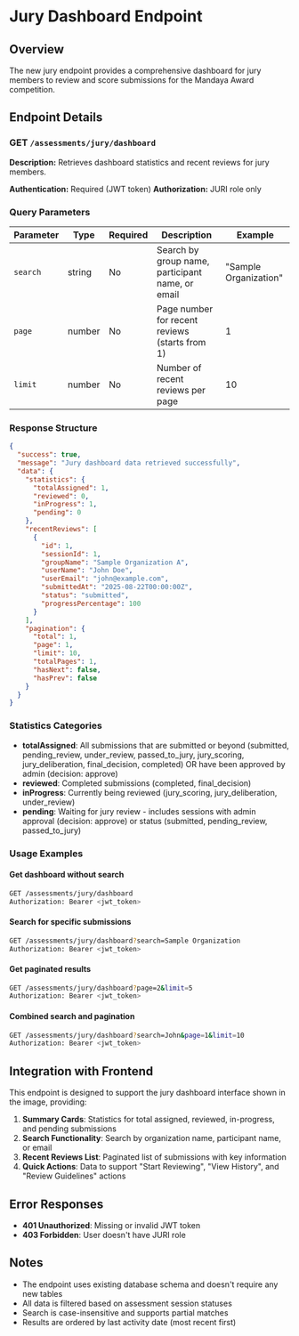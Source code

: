 # Jury Dashboard Endpoint

## Overview
The new jury endpoint provides a comprehensive dashboard for jury members to review and score submissions for the Mandaya Award competition.

## Endpoint Details

### GET `/assessments/jury/dashboard`

**Description:** Retrieves dashboard statistics and recent reviews for jury members.

**Authentication:** Required (JWT token)
**Authorization:** JURI role only

### Query Parameters

| Parameter | Type | Required | Description | Example |
|-----------|------|----------|-------------|---------|
| `search` | string | No | Search by group name, participant name, or email | "Sample Organization" |
| `page` | number | No | Page number for recent reviews (starts from 1) | 1 |
| `limit` | number | No | Number of recent reviews per page | 10 |

### Response Structure

```json
{
  "success": true,
  "message": "Jury dashboard data retrieved successfully",
  "data": {
    "statistics": {
      "totalAssigned": 1,
      "reviewed": 0,
      "inProgress": 1,
      "pending": 0
    },
    "recentReviews": [
      {
        "id": 1,
        "sessionId": 1,
        "groupName": "Sample Organization A",
        "userName": "John Doe",
        "userEmail": "john@example.com",
        "submittedAt": "2025-08-22T00:00:00Z",
        "status": "submitted",
        "progressPercentage": 100
      }
    ],
    "pagination": {
      "total": 1,
      "page": 1,
      "limit": 10,
      "totalPages": 1,
      "hasNext": false,
      "hasPrev": false
    }
  }
}
```

### Statistics Categories

- **totalAssigned**: All submissions that are submitted or beyond (submitted, pending_review, under_review, passed_to_jury, jury_scoring, jury_deliberation, final_decision, completed) OR have been approved by admin (decision: approve)
- **reviewed**: Completed submissions (completed, final_decision)
- **inProgress**: Currently being reviewed (jury_scoring, jury_deliberation, under_review)
- **pending**: Waiting for jury review - includes sessions with admin approval (decision: approve) or status (submitted, pending_review, passed_to_jury)

### Usage Examples

#### Get dashboard without search
```bash
GET /assessments/jury/dashboard
Authorization: Bearer <jwt_token>
```

#### Search for specific submissions
```bash
GET /assessments/jury/dashboard?search=Sample Organization
Authorization: Bearer <jwt_token>
```

#### Get paginated results
```bash
GET /assessments/jury/dashboard?page=2&limit=5
Authorization: Bearer <jwt_token>
```

#### Combined search and pagination
```bash
GET /assessments/jury/dashboard?search=John&page=1&limit=10
Authorization: Bearer <jwt_token>
```

## Integration with Frontend

This endpoint is designed to support the jury dashboard interface shown in the image, providing:

1. **Summary Cards**: Statistics for total assigned, reviewed, in-progress, and pending submissions
2. **Search Functionality**: Search by organization name, participant name, or email
3. **Recent Reviews List**: Paginated list of submissions with key information
4. **Quick Actions**: Data to support "Start Reviewing", "View History", and "Review Guidelines" actions

## Error Responses

- **401 Unauthorized**: Missing or invalid JWT token
- **403 Forbidden**: User doesn't have JURI role

## Notes

- The endpoint uses existing database schema and doesn't require any new tables
- All data is filtered based on assessment session statuses
- Search is case-insensitive and supports partial matches
- Results are ordered by last activity date (most recent first)
